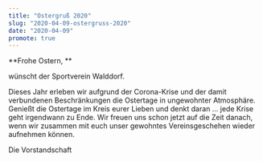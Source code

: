 ```yaml
---
title: "Ostergruß 2020"
slug: "2020-04-09-ostergruss-2020"
date: "2020-04-09"
promote: true
---
```

**Frohe Ostern, **


wünscht der Sportverein Walddorf.


Dieses Jahr erleben wir aufgrund der Corona-Krise und der damit verbundenen Beschränkungen die Ostertage in ungewohnter Atmosphäre. Genießt die Ostertage im Kreis eurer Lieben und denkt daran … jede Krise geht irgendwann zu Ende. Wir freuen uns schon jetzt auf die Zeit danach, wenn wir zusammen mit euch unser gewohntes Vereinsgeschehen wieder aufnehmen können.


Die Vorstandschaft
